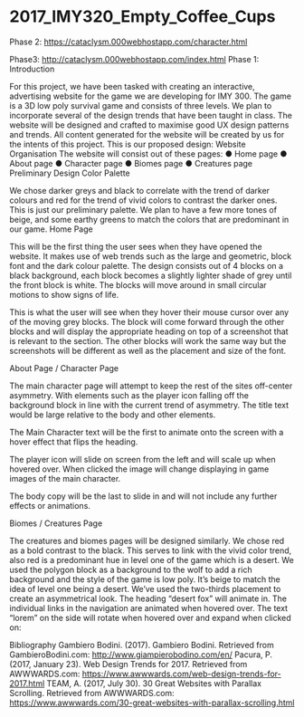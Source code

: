 # 2017_IMY320_Empty_Coffee_Cups

Phase 2: 
https://cataclysm.000webhostapp.com/character.html

Phase3: http://cataclysm.000webhostapp.com/index.html
Phase 1: 
Introduction

For this project, we have been tasked with creating an interactive, advertising website for the game we are developing for IMY 300. The game is a 3D low poly survival game and consists of three levels. We plan to incorporate several of the design trends that have been taught in class. The website will be designed and crafted to maximise good UX design patterns and trends. All content generated for the website will be created by us for the intents of this project. This is our proposed design: 
Website Organisation
The website will consist out of these pages:
●	Home page
●	About page
●	Character page
●	Biomes page
●	Creatures page
Preliminary Design
Color Palette
 
We chose darker greys and black to correlate with the trend of darker colours and red for the trend of vivid colors to contrast the darker ones. This is just our preliminary palette. We plan to have a few more tones of beige, and some earthy greens to match the colors that are predominant in our game. 
Home Page
 
This will be the first thing the user sees when they have opened the website. It makes use of web trends such as the large and geometric, block font and the dark colour palette. The design consists out of 4 blocks on a black background, each block becomes a slightly lighter shade of grey until the front block is white. The blocks will move around in small circular motions to show signs of life.
 
This is what the user will see when they hover their mouse cursor over any of the moving grey blocks. The block will come forward through the other blocks and will display the appropriate heading on top of a screenshot that is relevant to the section. The other blocks will work the same way but the screenshots will be different as well as the placement and size of the font.
 
 
 
About Page / Character Page

 
The main character page will attempt to keep the rest of the sites off-center asymmetry. With elements such as the player icon falling off the background block in line with the current trend of asymmetry. The title text would be large relative to the body and other elements.
  

The Main Character text will be the first to animate onto the screen with a hover effect that flips the heading. 
 
The player icon will slide on screen from the left and will scale up when hovered over. When clicked the image will change displaying in game images of the main character.
 
The body copy will be the last to slide in and will not include any further effects or animations.

Biomes / Creatures Page
 
The creatures and biomes pages will be designed similarly. We chose red as a bold contrast to the black. This serves to link with the vivid color trend, also red is a predominant hue in level one of the game which is a desert. We used the polygon block as a background to the wolf to add a rich background and the style of the game is low poly. It’s beige to match the idea of level one being a desert. We’ve used the two-thirds placement to create an asymmetrical look. The heading “desert fox” will animate in. The individual links in the navigation are animated when hovered over. The text “lorem” on the side will rotate when hovered over and expand when clicked on: 
 


Bibliography
Gambiero Bodini. (2017). Gambiero Bodini. Retrieved from GambieroBodini.com: http://www.giampierobodino.com/en/
Pacura, P. (2017, January 23). Web Design Trends for 2017. Retrieved from AWWWARDS.com: https://www.awwwards.com/web-design-trends-for-2017.html
TEAM, A. (2017, July 30). 30 Great Websites with Parallax Scrolling. Retrieved from AWWWARDS.com: https://www.awwwards.com/30-great-websites-with-parallax-scrolling.html
 

